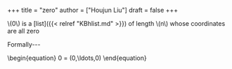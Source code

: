 +++
title = "zero"
author = ["Houjun Liu"]
draft = false
+++

\\(0\\) is a [list]({{< relref "KBhlist.md" >}}) of length \\(n\\) whose coordinates are all zero

Formally---

\begin{equation}
    0 = (0,\ldots,0)
\end{equation}
